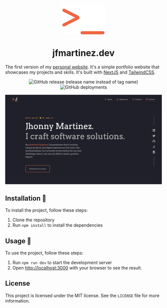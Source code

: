 <div align="center">
  <img src="public/logo.svg" alt="jfmartinez.dev logo">
  <h1>jfmartinez.dev</h1>
</div>

The first version of my [personal website](https://jfmartinez.dev). It's a simple portfolio website that showcases my projects and skills. It's built with [NextJS](https://nextjs.org/) and [TailwindCSS](https://tailwindcss.com/).

<div align="center" style="margin-bottom: 16px">
  <img alt="GitHub release (release name instead of tag name)" src="https://img.shields.io/github/v/release/jhonny9550/portfolio-v1?color=rgb(240%2C%20101%2C%2067)">
  <img alt="GitHub deployments" src="https://img.shields.io/github/deployments/jhonny9550/portfolio-v1/production?label=vercel&logo=vercel&logoColor=white">
</div>

![Project Screenshot](public/featured/portfolio.jpg)

## Installation :wrench:

To install the project, follow these steps:

1. Clone the repository
2. Run `npm install` to install the dependencies

## Usage :rocket:

To use the project, follow these steps:

1. Run `npm run dev` to start the development server
2. Open [http://localhost:3000](http://localhost:3000) with your browser to see the result.

## License

This project is licensed under the MIT license. See the `LICENSE` file for more information.
